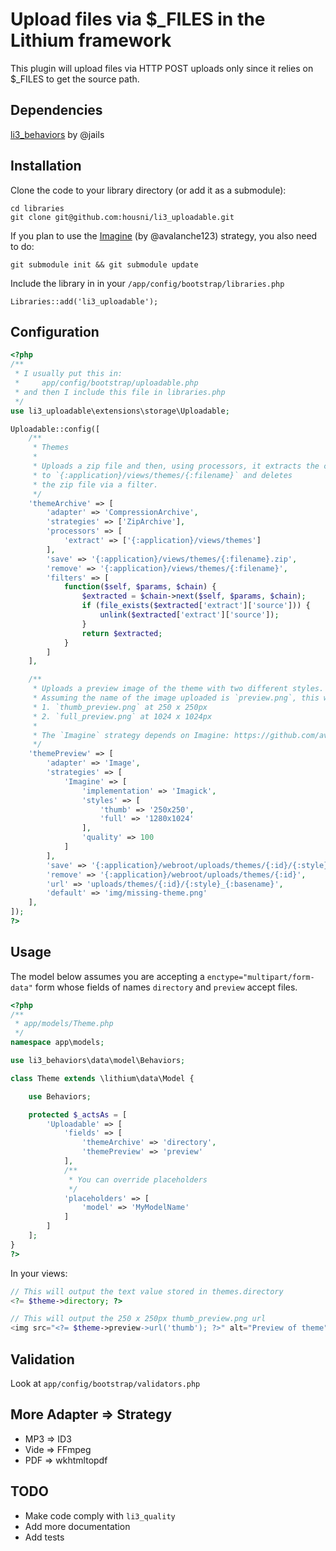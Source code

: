 # Upload files via $_FILES in the Lithium framework

This plugin will upload files via HTTP POST uploads only since it relies on $_FILES to get the source path.



## Dependencies
[li3_behaviors](http://github.com/jails/li3_behaviors) by @jails



## Installation

Clone the code to your library directory (or add it as a submodule):

	cd libraries
	git clone git@github.com:housni/li3_uploadable.git

If you plan to use the [Imagine](https://github.com/avalanche123/Imagine) (by @avalanche123) strategy, you also need to do:

	git submodule init && git submodule update

Include the library in in your `/app/config/bootstrap/libraries.php`

	Libraries::add('li3_uploadable');



## Configuration
```php
<?php
/**
 * I usually put this in:
 *     app/config/bootstrap/uploadable.php
 * and then I include this file in libraries.php
 */
use li3_uploadable\extensions\storage\Uploadable;

Uploadable::config([
	/**
	 * Themes
	 *
	 * Uploads a zip file and then, using processors, it extracts the contents
	 * to `{:application}/views/themes/{:filename}` and deletes
	 * the zip file via a filter.
	 */
	'themeArchive' => [
		'adapter' => 'CompressionArchive',
		'strategies' => ['ZipArchive'],
		'processors' => [
			'extract' => ['{:application}/views/themes']
		],
		'save' => '{:application}/views/themes/{:filename}.zip',
		'remove' => '{:application}/views/themes/{:filename}',
		'filters' => [
			function($self, $params, $chain) {
				$extracted = $chain->next($self, $params, $chain);
				if (file_exists($extracted['extract']['source'])) {
					unlink($extracted['extract']['source']);
				}
				return $extracted;
			}
		]
	],

	/**
	 * Uploads a preview image of the theme with two different styles.
	 * Assuming the name of the image uploaded is `preview.png`, this will yield:
	 * 1. `thumb_preview.png` at 250 x 250px
	 * 2. `full_preview.png` at 1024 x 1024px
	 *
	 * The `Imagine` strategy depends on Imagine: https://github.com/avalanche123/Imagine
	 */
	'themePreview' => [
		'adapter' => 'Image',
		'strategies' => [
			'Imagine' => [
				'implementation' => 'Imagick',
				'styles' => [
					'thumb' => '250x250',
					'full' => '1280x1024'
				],
				'quality' => 100
			]
		],
		'save' => '{:application}/webroot/uploads/themes/{:id}/{:style}_{:basename}',
		'remove' => '{:application}/webroot/uploads/themes/{:id}',
		'url' => 'uploads/themes/{:id}/{:style}_{:basename}',
		'default' => 'img/missing-theme.png'
	],
]);
?>
```



## Usage
The model below assumes you are accepting a `enctype="multipart/form-data"` form
whose fields of names `directory` and `preview` accept files.
```php
<?php
/**
 * app/models/Theme.php
 */
namespace app\models;

use li3_behaviors\data\model\Behaviors;

class Theme extends \lithium\data\Model {

	use Behaviors;

	protected $_actsAs = [
		'Uploadable' => [
			'fields' => [
				'themeArchive' => 'directory',
				'themePreview' => 'preview'
			],
			/**
			 * You can override placeholders
			 */
			'placeholders' => [
				'model' => 'MyModelName'
			]
		]
	];
}
?>
```

In your views:
```php
// This will output the text value stored in themes.directory
<?= $theme->directory; ?>

// This will output the 250 x 250px thumb_preview.png url
<img src="<?= $theme->preview->url('thumb'); ?>" alt="Preview of theme">
```



## Validation
Look at `app/config/bootstrap/validators.php`



## More Adapter => Strategy
* MP3 => ID3
* Vide => FFmpeg
* PDF => wkhtmltopdf



## TODO
 * Make code comply with `li3_quality`
 * Add more documentation
 * Add tests